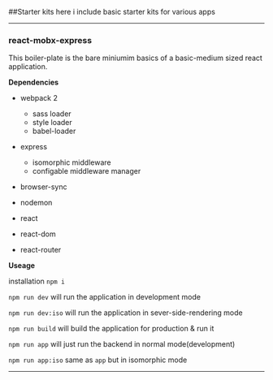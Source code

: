 ##Starter kits
here i include basic starter kits for various apps

***
### react-mobx-express

This boiler-plate is the bare miniumim basics of a basic-medium sized react application.


**Dependencies**

* webpack 2
  * sass loader
  * style loader
  * babel-loader

* express
  * isomorphic middleware
  * configable middleware manager
* browser-sync
* nodemon
* react
* react-dom
* react-router

**Useage**

installation `npm i`

`npm run dev` will run the application in development mode

`npm run dev:iso` will run the application in sever-side-rendering mode

`npm run build` will build the application for production & run it

`npm run app` will just run the backend in normal mode(development)

`npm run app:iso` same as `app` but in isomorphic mode
***
